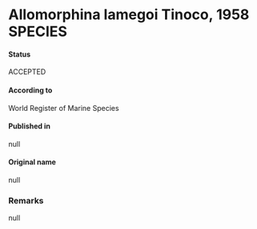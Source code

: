 Allomorphina lamegoi Tinoco, 1958 SPECIES
=======

#### Status
ACCEPTED

#### According to
World Register of Marine Species

#### Published in
null

#### Original name
null

### Remarks
null